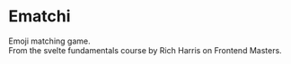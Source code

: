 # Ematchi

Emoji matching game.  
From the svelte fundamentals course by Rich Harris on Frontend Masters.
